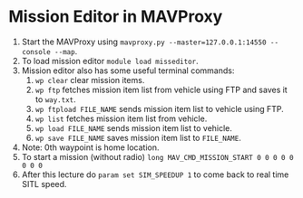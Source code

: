 # Mission Editor in MAVProxy
1. Start the MAVProxy using `mavproxy.py --master=127.0.0.1:14550 --console --map`.
2. To load mission editor `module load misseditor`.
3. Mission editor also has some useful terminal commands:
   1. `wp clear` clear mission items.
   2. `wp ftp` fetches mission item list from vehicle using FTP and saves it to `way.txt`.
   3. `wp ftpload FILE_NAME` sends mission item list to vehicle using FTP.
   4. `wp list` fetches mission item list from vehicle.
   5. `wp load FILE_NAME` sends mission item list to vehicle.
   6. `wp save FILE_NAME` saves mission item list to `FILE_NAME`.
4. Note: 0th waypoint is home location.
5. To start a mission (without radio) `long MAV_CMD_MISSION_START 0 0 0 0 0 0 0 0`
6. After this lecture do `param set SIM_SPEEDUP 1` to come back to real time SITL speed.
